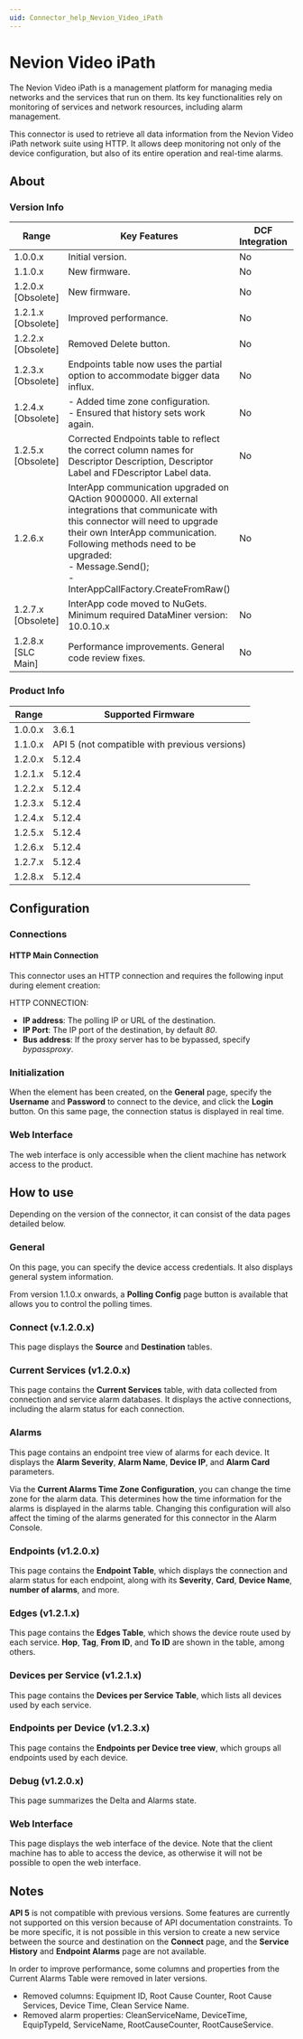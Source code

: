 ```yaml
---
uid: Connector_help_Nevion_Video_iPath
---
```


# Nevion Video iPath

The Nevion Video iPath is a management platform for managing media networks and the services that run on them. Its key functionalities rely on monitoring of services and network resources, including alarm management.

This connector is used to retrieve all data information from the Nevion Video iPath network suite using HTTP. It allows deep monitoring not only of the device configuration, but also of its entire operation and real-time alarms.

## About

### Version Info

| Range | Key Features | DCF Integration | Cassandra Compliant |
|--|--|--|--|
| 1.0.0.x | Initial version. | No | Yes |
| 1.1.0.x | New firmware. | No | Yes |
| 1.2.0.x [Obsolete] | New firmware. | No | Yes |
| 1.2.1.x [Obsolete] | Improved performance. | No | Yes |
| 1.2.2.x [Obsolete] | Removed Delete button. | No | Yes |
| 1.2.3.x [Obsolete] | Endpoints table now uses the partial option to accommodate bigger data influx. | No | Yes |
| 1.2.4.x [Obsolete] | - Added time zone configuration. <br>- Ensured that history sets work again. | No | Yes |
| 1.2.5.x [Obsolete] | Corrected Endpoints table to reflect the correct column names for Descriptor Description, Descriptor Label and FDescriptor Label data. | No | Yes |
| 1.2.6.x | InterApp communication upgraded on QAction 9000000. All external integrations that communicate with this connector will need to upgrade their own InterApp communication. <br>Following methods need to be upgraded: <br>- Message.Send(); <br>- InterAppCallFactory.CreateFromRaw() | No | Yes |
| 1.2.7.x [Obsolete] | InterApp code moved to NuGets. Minimum required DataMiner version: 10.0.10.x | No | Yes |
| 1.2.8.x [SLC Main] | Performance improvements. General code review fixes. | No | Yes |

### Product Info

| Range     | Supported Firmware                            |
|-----------|-----------------------------------------------|
| 1.0.0.x   | 3.6.1                                         |
| 1.1.0.x   | API 5 (not compatible with previous versions) |
| 1.2.0.x   | 5.12.4                                        |
| 1.2.1.x   | 5.12.4                                        |
| 1.2.2.x   | 5.12.4                                        |
| 1.2.3.x   | 5.12.4                                        |
| 1.2.4.x   | 5.12.4                                        |
| 1.2.5.x   | 5.12.4                                        |
| 1.2.6.x   | 5.12.4                                        |
| 1.2.7.x   | 5.12.4                                        |
| 1.2.8.x   | 5.12.4                                        |

## Configuration

### Connections

#### HTTP Main Connection

This connector uses an HTTP connection and requires the following input during element creation:

HTTP CONNECTION:

- **IP address**: The polling IP or URL of the destination.
- **IP Port**: The IP port of the destination, by default *80*.
- **Bus address**: If the proxy server has to be bypassed, specify *bypassproxy*.

### Initialization

When the element has been created, on the **General** page, specify the **Username** and **Password** to connect to the device, and click the **Login** button. On this same page, the connection status is displayed in real time.

### Web Interface

The web interface is only accessible when the client machine has network access to the product.

## How to use

Depending on the version of the connector, it can consist of the data pages detailed below.

### General

On this page, you can specify the device access credentials. It also displays general system information.

From version 1.1.0.x onwards, a **Polling Config** page button is available that allows you to control the polling times.

### Connect (v.1.2.0.x)

This page displays the **Source** and **Destination** tables.

### Current Services (v1.2.0.x)

This page contains the **Current Services** table, with data collected from connection and service alarm databases. It displays the active connections, including the alarm status for each connection.

### Alarms

This page contains an endpoint tree view of alarms for each device. It displays the **Alarm Severity**, **Alarm Name**, **Device IP**, and **Alarm Card** parameters.

Via the **Current Alarms Time Zone Configuration**, you can change the time zone for the alarm data. This determines how the time information for the alarms is displayed in the alarms table. Changing this configuration will also affect the timing of the alarms generated for this connector in the Alarm Console.

### Endpoints (v1.2.0.x)

This page contains the **Endpoint Table**, which displays the connection and alarm status for each endpoint, along with its **Severity**, **Card**, **Device Name**, **number of alarms**, and more.

### Edges (v1.2.1.x)

This page contains the **Edges Table**, which shows the device route used by each service. **Hop**, **Tag**, **From ID**, and **To ID** are shown in the table, among others.

### Devices per Service (v1.2.1.x)

This page contains the **Devices per Service Table**, which lists all devices used by each service.

### Endpoints per Device (v1.2.3.x)

This page contains the **Endpoints per Device tree view**, which groups all endpoints used by each device.

### Debug (v1.2.0.x)

This page summarizes the Delta and Alarms state.

### Web Interface

This page displays the web interface of the device. Note that the client machine has to able to access the device, as otherwise it will not be possible to open the web interface.

## Notes

**API 5** is not compatible with previous versions. Some features are currently not supported on this version because of API documentation constraints. To be more specific, it is not possible in this version to create a new service between the source and destination on the **Connect** page, and the **Service History** and **Endpoint Alarms** page are not available.

In order to improve performance, some columns and properties from the Current Alarms Table were removed in later versions.

- Removed columns: Equipment ID, Root Cause Counter, Root Cause Services, Device Time, Clean Service Name.
- Removed alarm properties: CleanServiceName, DeviceTime, EquipTypeId, ServiceName, RootCauseCounter, RootCauseService.
